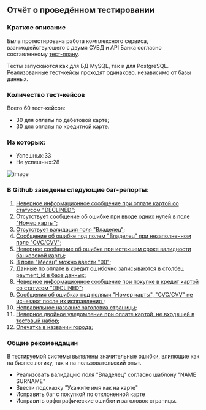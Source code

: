## Отчёт о проведённом тестировании
### Краткое описание
Была протестирована работа комплексного сервиса, взаимодействующего с двумя СУБД и API Банка согласно составленному [тест-плану](https://github.com/Crazyhell13/qa-diploma/blob/1432f21ad8162731475de2e82e0ed7dd15c6ecc4/documentation/Plan.md).

Тесты запускаются как для БД MySQL, так и для PostgreSQL. Реализованные тест-кейсы проходят одинаково, независимо от базы данных.

### Количество тест-кейсов
Всего 60 тест-кейсов:
- 30 для оплаты по дебетовой карте;
- 30 для оплаты по кредитной карте.

### Из которых:
- Успешных:33   
- Не успешных:28 

![image](https://user-images.githubusercontent.com/89997099/173885520-af71888c-7b54-45ad-8ba9-c49fe03244fc.png)

### В Github заведены следующие баг-репорты:
1) [Неверное информационное сообщение при оплате картой со статусом "DECLINED"](https://github.com/Crazyhell13/qa-diploma/issues/1);
2) [Отсутствует сообщение об ошибке при вводе одних нулей в поле "Номер карты"](https://github.com/Crazyhell13/qa-diploma/issues/2);
3) [Отсутствует валидация поля "Владелец"](https://github.com/Crazyhell13/qa-diploma/issues/3);
4) [Сообщение об ошибке под полем "Владелец" при незаполненном поле "CVC/CVV"](https://github.com/Crazyhell13/qa-diploma/issues/4);
5) [Неверное сообщение об ошибке при истекшем сроке валидности банковской карты](https://github.com/Crazyhell13/qa-diploma/issues/5);
6) [В поле "Месяц" можно ввести "00"](https://github.com/Crazyhell13/qa-diploma/issues/6);
7) [Данные по оплате в кредит ошибочно записываются в столбец payment_id в базе данных](https://github.com/Crazyhell13/qa-diploma/issues/7);
8) [Неверное информационное сообщение при покупке в кредит картой со статусом "DECLINED"](https://github.com/Crazyhell13/qa-diploma/issues/8);
9) [Сообщения об ошибках под полями "Номер карты", "CVC/CVV" не исчезают после их исправления ](https://github.com/Crazyhell13/qa-diploma/issues/9);
10) [Неправильное название заголовка страницы](https://github.com/Crazyhell13/qa-diploma/issues/10);
11) [Неверное двойное уведомление при оплате картой, не входящей в тестовый набор](https://github.com/Crazyhell13/qa-diploma/issues/11);
12) [Опечатка в названии города](https://github.com/Crazyhell13/qa-diploma/issues/12);


### Общие рекомендации

В тестируемой системы выявлены значительные ошибки, влияющие как на бизнес логику, так и на пользовательский опыт.

- Реализовать валидацию поля "Владелец" согласно шаблону "NAME SURNAME"
- Ввести подсказку "Укажите имя как на карте"
- Исправить баг с покупкой по отклоненной карте
- Исправить орфографические ошибки и заголовок страницы.

